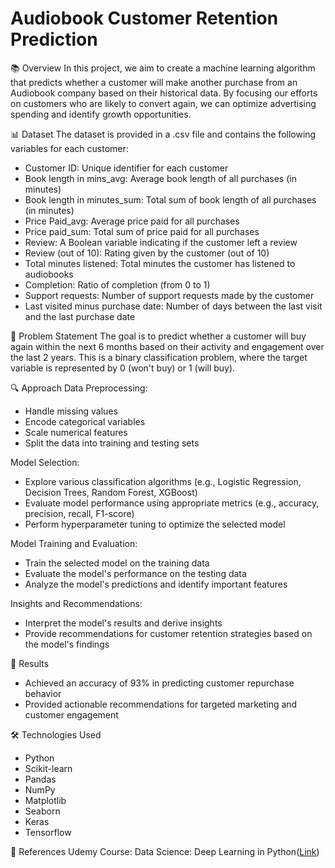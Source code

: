 # Audiobook Customer Retention Prediction
📚 Overview
In this project, we aim to create a machine learning algorithm that predicts whether a customer will make another purchase from an Audiobook company based on their historical data. By focusing our efforts on customers who are likely to convert again, we can optimize advertising spending and identify growth opportunities.

📊 Dataset
The dataset is provided in a .csv file and contains the following variables for each customer:
* Customer ID: Unique identifier for each customer
* Book length in mins_avg: Average book length of all purchases (in minutes)
* Book length in minutes_sum: Total sum of book length of all purchases (in minutes)
* Price Paid_avg: Average price paid for all purchases
* Price paid_sum: Total sum of price paid for all purchases
* Review: A Boolean variable indicating if the customer left a review
* Review (out of 10): Rating given by the customer (out of 10)
* Total minutes listened: Total minutes the customer has listened to audiobooks
* Completion: Ratio of completion (from 0 to 1)
* Support requests: Number of support requests made by the customer
* Last visited minus purchase date: Number of days between the last visit and the last purchase date

🎯 Problem Statement
The goal is to predict whether a customer will buy again within the next 6 months based on their activity and engagement over the last 2 years. This is a binary classification problem, where the target variable is represented by 0 (won't buy) or 1 (will buy).

🔍 Approach
  Data Preprocessing:
  * Handle missing values
  * Encode categorical variables
  * Scale numerical features
  * Split the data into training and testing sets
  
  Model Selection:
  * Explore various classification algorithms (e.g., Logistic Regression, Decision Trees, Random Forest, XGBoost)
  * Evaluate model performance using appropriate metrics (e.g., accuracy, precision, recall, F1-score)
  * Perform hyperparameter tuning to optimize the selected model
  
  Model Training and Evaluation:
  * Train the selected model on the training data
  * Evaluate the model's performance on the testing data
  * Analyze the model's predictions and identify important features
  
  Insights and Recommendations:
  * Interpret the model's results and derive insights
  * Provide recommendations for customer retention strategies based on the model's findings

🚀 Results
* Achieved an accuracy of 93% in predicting customer repurchase behavior
* Provided actionable recommendations for targeted marketing and customer engagement

🛠️ Technologies Used
* Python
* Scikit-learn
* Pandas
* NumPy
* Matplotlib
* Seaborn
* Keras
* Tensorflow

📖 References
Udemy Course: Data Science: Deep Learning in Python([Link](https://www.udemy.com/course/data-science-deep-learning-in-python))
